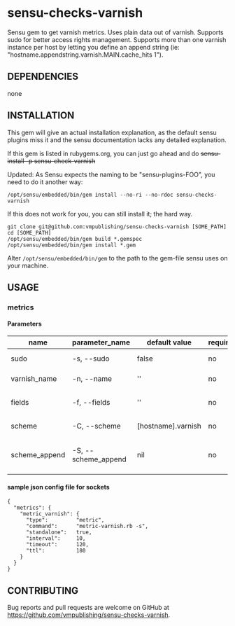 # sensu-checks-varnish

Sensu gem to get varnish metrics. Uses plain data out of varnish.
Supports sudo for better access rights management.
Supports more than one varnish instance per host by letting you define an append string (ie: "hostname.appendstring.varnish.MAIN.cache_hits 1").


## DEPENDENCIES

none


## INSTALLATION

This gem will give an actual installation explanation, as the default sensu plugins miss it and the sensu documentation lacks any detailed explanation.

If this gem is listed in rubygems.org, you can just go ahead and do
~~sensu-install -p sensu-check-varnish~~


Updated:
As Sensu expects the naming to be "sensu-plugins-FOO", you need to do it another way:
```
/opt/sensu/embedded/bin/gem install --no-ri --no-rdoc sensu-checks-varnish
```

If this does not work for you, you can still install it; the hard way.
```
git clone git@github.com:vmpublishing/sensu-checks-varnish [SOME_PATH]
cd [SOME_PATH]
/opt/sensu/embedded/bin/gem build *.gemspec
/opt/sensu/embedded/bin/gem install *.gem
```

Alter `/opt/sensu/embedded/bin/gem` to the path to the gem-file sensu uses on your machine.


## USAGE

### metrics

#### Parameters

| name | parameter_name | default value | required | description |
|------|----------------|---------------|----------|-------------|
| sudo | -s, --sudo | false | no | boolean, turns sudo usage on. (ie: `sudo varnishstat -1`) |
| varnish_name | -n, --name | '' | no | custom varnish instance name. Varnish defaults to node name, so this is not required. |
| fields | -f, --fields | '' | no | a comma separated list of fields to get, instead of everything. ie: `varnishstat -1 -f field1 -f field2` |
| scheme | -C, --scheme | [hostname].varnish | no | Metric naming scheme, text to prepend to metric and scheme_append |
| scheme_append | -S, --scheme_append | nil | no | Set a string that will be placed right after the host identification and the script identification but before the measurements (ie. hostname.varnish.scheme_append.slow_requests) |

#### sample json config file for sockets
```
{
  "metrics": {
    "metric_varnish": {
      "type":         "metric",
      "command":      "metric-varnish.rb -s",
      "standalone":   true,
      "interval":     10,
      "timeout":      120,
      "ttl":          180
    }
  }
}
```


## CONTRIBUTING

Bug reports and pull requests are welcome on GitHub at https://github.com/vmpublishing/sensu-checks-varnish.
